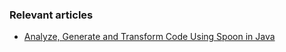 
### Relevant articles
- [Analyze, Generate and Transform Code Using Spoon in Java](https://www.baeldung.com/java-spoon-analyze-generate-transform-code)